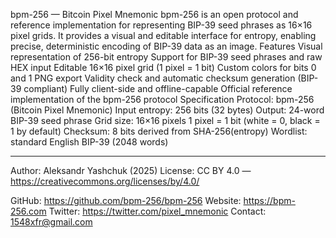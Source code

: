 bpm-256 — Bitcoin Pixel Mnemonic
bpm-256 is an open protocol and reference implementation for representing BIP-39 seed
phrases as 16×16 pixel grids. It provides a visual and editable interface for entropy,
enabling precise, deterministic encoding of BIP-39 data as an image.
Features
Visual representation of 256-bit entropy
Support for BIP-39 seed phrases and raw HEX input
Editable 16×16 pixel grid (1 pixel = 1 bit)
Custom colors for bits 0 and 1
PNG export
Validity check and automatic checksum generation (BIP-39 compliant)
Fully client-side and offline-capable
Official reference implementation of the
bpm-256
protocol
Specification
Protocol:
bpm-256
(Bitcoin Pixel Mnemonic)
Input entropy: 256 bits (32 bytes)
Output: 24-word BIP-39 seed phrase
Grid size: 16×16 pixels
1 pixel = 1 bit (white = 0, black = 1 by default)
Checksum: 8 bits derived from SHA-256(entropy)
Wordlist: standard English BIP-39 (2048 words)

---

 Author: Aleksandr Yashchuk (2025)
  License: CC BY 4.0 — https://creativecommons.org/licenses/by/4.0/
  
  GitHub:   https://github.com/bpm-256/bpm-256
  Website:  https://bpm-256.com
  Twitter:  https://twitter.com/pixel_mnemonic
  Contact:  1548xfr@gmail.com